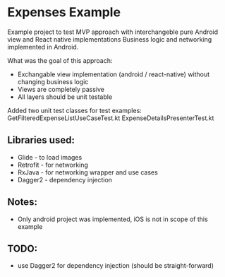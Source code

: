 # Expenses Example

Example project to test MVP approach with interchangeble pure Android view and React native implementations
Business logic and networking implemented in Android.

What was the goal of this approach:
- Exchangable view implementation (android / react-native) without changing business logic
- Views are completely passive
- All layers should be unit testable

Added two unit test classes for test examples:
GetFilteredExpenseListUseCaseTest.kt
ExpenseDetailsPresenterTest.kt

## Libraries used:
- Glide - to load images
- Retrofit - for networking
- RxJava - for networking wrapper and use cases
- Dagger2 - dependency injection

## Notes:
- Only android project was implemented, iOS is not in scope of this example

## TODO:
* use Dagger2 for dependency injection (should be straight-forward)
